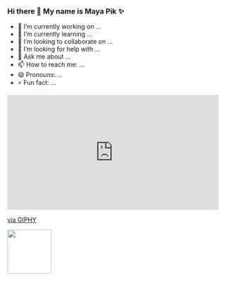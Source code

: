### Hi there 👋 My name is Maya Pik ✨

<!--
**MayaPik/MayapIK** is a ✨ _special_ ✨ repository because its `README.md` (this file) appears on your GitHub profile.

Here are some ideas to get you started:-->


- 🔭 I’m currently working on ...
- 🌱 I’m currently learning ...
- 👯 I’m looking to collaborate on ...
- 🤔 I’m looking for help with ...
- 💬 Ask me about ...
- 📫 How to reach me: ...
- 😄 Pronouns: ...
- ⚡ Fun fact: ...

<iframe src="https://giphy.com/embed/l0ErCwGCW2PYDiB9u" width="480" height="260" frameBorder="0" class="giphy-embed" allowFullScreen></iframe><p><a href="https://giphy.com/gifs/filmeditor-disney-pixar-l0ErCwGCW2PYDiB9u">via GIPHY</a></p>

<a src="https://giphy.com/embed/l0ErCwGCW2PYDiB9u" target="blank"><img align="center" src="URL_TO_YOUR_IMAGE" height="100" /></a>
